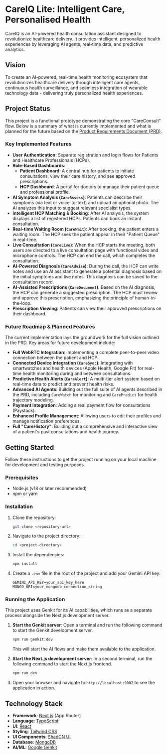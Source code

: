 # CareIQ Lite: Intelligent Care, Personalised Health

CareIQ is an AI-powered health consultation assistant designed to revolutionize healthcare delivery. It provides intelligent, personalized health experiences by leveraging AI agents, real-time data, and predictive analytics.

## Vision

To create an AI-powered, real-time health monitoring ecosystem that revolutionizes healthcare delivery through intelligent care agents, continuous health surveillance, and seamless integration of wearable technology data - delivering truly personalized health experiences.

## Project Status

This project is a functional prototype demonstrating the core "CareConsult" flow. Below is a summary of what is currently implemented and what is planned for the future based on the [Product Requirements Document (PRD)](./tasks.md).

### Key Implemented Features
*   **User Authentication**: Separate registration and login flows for Patients and Healthcare Professionals (HCPs).
*   **Role-Based Dashboards**:
    *   **Patient Dashboard**: A central hub for patients to initiate consultations, view their care history, and see approved prescriptions.
    *   **HCP Dashboard**: A portal for doctors to manage their patient queue and professional profile.
*   **AI Symptom Analysis (`CareAssess`)**: Patients can describe their symptoms (via text or voice-to-text) and upload an optional photo. The AI analyzes this input to suggest relevant specialist types.
*   **Intelligent HCP Matching & Booking**: After AI analysis, the system displays a list of registered HCPs. Patients can book an instant consultation.
*   **Real-time Waiting Room (`CareWait`)**: After booking, the patient enters a waiting room. The HCP sees the patient appear in their "Patient Queue" in real-time.
*   **Live Consultation (`CareLive`)**: When the HCP starts the meeting, both users are directed to a live consultation page with functional video and microphone controls. The HCP can end the call, which completes the consultation.
*   **AI-Powered Diagnosis (`CareAdvise`)**: During the call, the HCP can write notes and use an AI assistant to generate a potential diagnosis based on the initial symptoms and live notes. This diagnosis can be saved to the consultation record.
*   **AI-Assisted Prescriptions (`CareDocument`)**: Based on the AI diagnosis, the HCP can generate a suggested prescription. The HCP must review and approve this prescription, emphasizing the principle of human-in-the-loop.
*   **Prescription Viewing**: Patients can view their approved prescriptions on their dashboard.

### Future Roadmap & Planned Features
The current implementation lays the groundwork for the full vision outlined in the PRD. Key areas for future development include:

*   **Full WebRTC Integration**: Implementing a complete peer-to-peer video connection between the patient and HCP.
*   **Connected Device Integration (`CareSync`)**: Integrating with smartwatches and health devices (Apple Health, Google Fit) for real-time health monitoring during and between consultations.
*   **Predictive Health Alerts (`CareAlert`)**: A multi-tier alert system based on real-time data to predict and prevent health risks.
*   **Advanced AI Agents**: Building out the full suite of AI agents described in the PRD, including `CareWatch` for monitoring and `CarePredict` for health trajectory modeling.
*   **Payment Integration**: Adding a real payment flow for consultations (Paystack).
*   **Enhanced Profile Management**: Allowing users to edit their profiles and manage notification preferences.
*   **Full "CareHistory"**: Building out a comprehensive and interactive view of a patient's past consultations and health journey.

## Getting Started

Follow these instructions to get the project running on your local machine for development and testing purposes.

### Prerequisites

-   Node.js (v18 or later recommended)
-   npm or yarn

### Installation

1.  Clone the repository:
    ```sh
    git clone <repository-url>
    ```
2.  Navigate to the project directory:
    ```sh
    cd <project-directory>
    ```
3.  Install the dependencies:
    ```sh
    npm install
    ```
4. Create a `.env` file in the root of the project and add your Gemini API key:
    ```
    GEMINI_API_KEY=your_api_key_here
    MONGO_URI=your_mongodb_connection_string
    ```

### Running the Application

This project uses Genkit for its AI capabilities, which runs as a separate process alongside the Next.js development server.

1.  **Start the Genkit server**:
    Open a terminal and run the following command to start the Genkit development server.
    ```sh
    npm run genkit:dev
    ```
    This will start the AI flows and make them available to the application.

2.  **Start the Next.js development server**:
    In a second terminal, run the following command to start the Next.js frontend.
    ```sh
    npm run dev
    ```

3.  Open your browser and navigate to `http://localhost:9002` to see the application in action.

## Technology Stack

-   **Framework**: [Next.js](https://nextjs.org/) (App Router)
-   **Language**: [TypeScript](https://www.typescriptlang.org/)
-   **UI**: [React](https://react.dev/)
-   **Styling**: [Tailwind CSS](https://tailwindcss.com/)
-   **UI Components**: [ShadCN UI](https://ui.shadcn.com/)
-   **Database**: [MongoDB](https://www.mongodb.com/)
-   **AI/ML**: [Google Genkit](https://firebase.google.com/docs/genkit)
